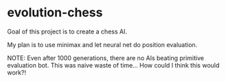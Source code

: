 # evolution-chess

Goal of this project is to create a chess AI.

My plan is to use minimax and let neural net do position evaluation.

NOTE: Even after 1000 generations, there are no AIs beating primitive evaluation bot. This was naive waste of time... How could I think this would work?!
